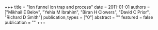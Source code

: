 +++
title = "Ion funnel ion trap and process"
date = 2011-01-01
authors = ["Mikhail E Belov", "Yehia M Ibrahim", "Biran H Clowers", "David C Prior", "Richard D Smith"]
publication_types = ["0"]
abstract = ""
featured = false
publication = ""
+++

